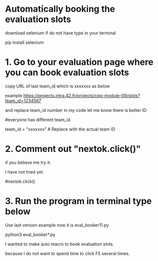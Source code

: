 # Automatically booking the evaluation slots

download selenium if do not have type in your terminal

pip install selenium

# 1. Go to your evaluation page where you can book evaluation slots 
copy URL of last team_id which is xxxxxxx as below

example 
https://projects.intra.42.fr/projects/cpp-module-09/slots?team_id=1234567

and replace team_id number in my code
let me know there is better ID

#everyone has different team_id

team_id = "xxxxxxx"  # Replace with the actual team ID


# 2. Comment out "nextok.click()"
if you believe me try it. 

I have not tried yet.

#nextok.click()


# 3. Run the program in terminal type below 
Use last version example now it is eval_booker11.py

python3 eval_booker*.py



I wanted to make auto macro to book evaluation slots.

because I do not want to spend time to click F5 several times.


